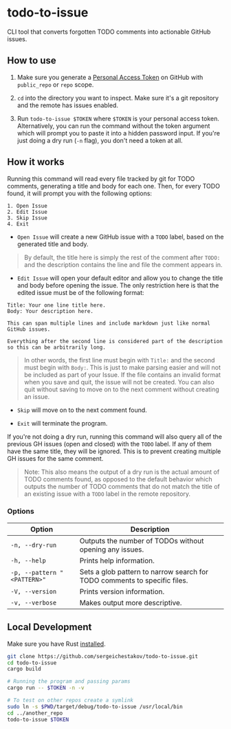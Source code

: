 # todo-to-issue

CLI tool that converts forgotten TODO comments into actionable GitHub issues.

## How to use

1. Make sure you generate a [Personal Access Token](https://github.com/settings/tokens/new) on GitHub  with `public_repo` or `repo` scope.

2. `cd` into the directory you want to inspect. Make sure it's a git repository and the remote has issues enabled.

3. Run `todo-to-issue $TOKEN` where `$TOKEN` is your personal access token. Alternatively, you can run the command without the token argument which will prompt you to paste it into a hidden password input. If you're just doing a dry run (`-n` flag), you don't need a token at all.

## How it works

Running this command will read every file tracked by git for TODO comments, generating a title and body for each one. Then, for every TODO found, it will prompt you with the following options:
```
1. Open Issue
2. Edit Issue
3. Skip Issue
4. Exit
```

- `Open Issue` will create a new GitHub issue with a `TODO` label, based on the generated title and body.

> By default, the title here is simply the rest of the comment after `TODO:` and the description contains the line and file the comment appears in.

- `Edit Issue` will open your default editor and allow you to change the title and body before opening the issue. The only restriction here is that the edited issue must be of the following format:
```
Title: Your one line title here.
Body: Your description here.

This can span multiple lines and include markdown just like normal GitHub issues.

Everything after the second line is considered part of the description so this can be arbitrarily long.
```
> In other words, the first line must begin with `Title:` and the second must begin with `Body:`. This is just to make parsing easier and will not be included as part of your Issue. If the file contains an invalid format when you save and quit, the issue will not be created. You can also quit without saving to move on to the next comment without creating an issue.

- `Skip` will move on to the next comment found.

- `Exit` will terminate the program.

If you're not doing a dry run, running this command will also query all of the previous GH issues (open and closed) with the `TODO` label. If any of them have the same title, they will be ignored. This is to prevent creating multiple GH issues for the same comment.

> Note: This also means the output of a dry run is the actual amount of TODO comments found, as opposed to the default behavior which outputs the number of TODO comments that do not match the title of an existing issue with a `TODO` label in the remote repository.

### Options

| Option  | Description |
| ------------- | ------------- |
| `-n, --dry-run`  | Outputs the number of TODOs without opening any issues.  |
| `-h, --help` | Prints help information. |
| `-p, --pattern "<PATTERN>"` | Sets a glob pattern to narrow search for TODO comments to specific files. |
| `-V, --version` | Prints version information. |
| `-v, --verbose`  | Makes output more descriptive.  |

## Local Development
Make sure you have Rust [installed](https://www.rust-lang.org/tools/install).
```bash
git clone https://github.com/sergeichestakov/todo-to-issue.git
cd todo-to-issue
cargo build

# Running the program and passing params
cargo run -- $TOKEN -n -v

# To test on other repos create a symlink
sudo ln -s $PWD/target/debug/todo-to-issue /usr/local/bin
cd ../another_repo
todo-to-issue $TOKEN
```

